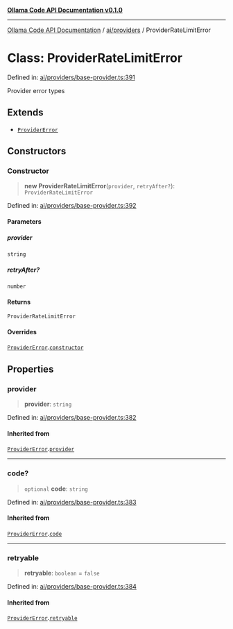 [**Ollama Code API Documentation v0.1.0**](../../../README.md)

***

[Ollama Code API Documentation](../../../modules.md) / [ai/providers](../README.md) / ProviderRateLimitError

# Class: ProviderRateLimitError

Defined in: [ai/providers/base-provider.ts:391](https://github.com/erichchampion/ollama-code/blob/7bf02bdc8ebf923c87dd1be8a3c8c4011170f2d0/ollama-code/src/ai/providers/base-provider.ts#L391)

Provider error types

## Extends

- [`ProviderError`](ProviderError.md)

## Constructors

### Constructor

> **new ProviderRateLimitError**(`provider`, `retryAfter?`): `ProviderRateLimitError`

Defined in: [ai/providers/base-provider.ts:392](https://github.com/erichchampion/ollama-code/blob/7bf02bdc8ebf923c87dd1be8a3c8c4011170f2d0/ollama-code/src/ai/providers/base-provider.ts#L392)

#### Parameters

##### provider

`string`

##### retryAfter?

`number`

#### Returns

`ProviderRateLimitError`

#### Overrides

[`ProviderError`](ProviderError.md).[`constructor`](ProviderError.md#constructor)

## Properties

### provider

> **provider**: `string`

Defined in: [ai/providers/base-provider.ts:382](https://github.com/erichchampion/ollama-code/blob/7bf02bdc8ebf923c87dd1be8a3c8c4011170f2d0/ollama-code/src/ai/providers/base-provider.ts#L382)

#### Inherited from

[`ProviderError`](ProviderError.md).[`provider`](ProviderError.md#provider)

***

### code?

> `optional` **code**: `string`

Defined in: [ai/providers/base-provider.ts:383](https://github.com/erichchampion/ollama-code/blob/7bf02bdc8ebf923c87dd1be8a3c8c4011170f2d0/ollama-code/src/ai/providers/base-provider.ts#L383)

#### Inherited from

[`ProviderError`](ProviderError.md).[`code`](ProviderError.md#code)

***

### retryable

> **retryable**: `boolean` = `false`

Defined in: [ai/providers/base-provider.ts:384](https://github.com/erichchampion/ollama-code/blob/7bf02bdc8ebf923c87dd1be8a3c8c4011170f2d0/ollama-code/src/ai/providers/base-provider.ts#L384)

#### Inherited from

[`ProviderError`](ProviderError.md).[`retryable`](ProviderError.md#retryable)
